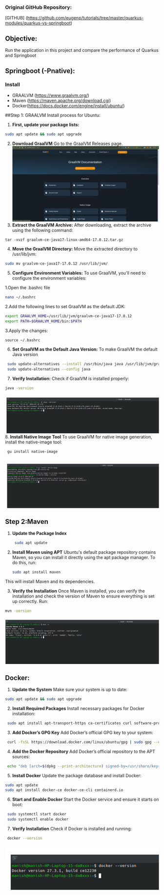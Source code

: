 ### Original GitHub Repository:
[GITHUB] (https://github.com/eugenp/tutorials/tree/master/quarkus-modules/quarkus-vs-springboot)
## Objective:
Run the application in this project and compare the performance of Quarkus and Springboot
## Springboot (-Pnative):
 ### Install 
- GRAALVM (https://www.graalvm.org/)
- Maven (https://maven.apache.org/download.cgi)
- Docker(https://docs.docker.com/engine/install/ubuntu/)

##Step 1: GRAALVM Install process for Ubuntu:

 1. **First, update your package lists:**
 
   ```bash
   sudo apt update && sudo apt upgrade
   ```
 2. **Download GraalVM**
 Go to the GraalVM Releases page.
 ![Output](graalvm.png)
 3. **Extract the GraalVM Archive:**
  After downloading, extract the archive using the following command:
   ```
   tar -xvzf graalvm-ce-java17-linux-amd64-17.0.12.tar.gz
   ```
 4. **Move the GraalVM Directory:**
  Move the extracted directory to /usr/lib/jvm:
   ```bash
   sudo mv graalvm-ce-java17-17.0.12 /usr/lib/jvm/
   ```
 5. **Configure Environment Variables:**
 To use GraalVM, you'll need to configure the environment variables:

  1.Open the .bashrc file
   ```bash
   nano ~/.bashrc
   ```
  2.Add the following lines to set GraalVM as the default JDK:
   ```bash
   export GRAALVM_HOME=/usr/lib/jvm/graalvm-ce-java17-17.0.12
   export PATH=$GRAALVM_HOME/bin:$PATH
   ```
  3.Apply the changes:
   ```
   source ~/.bashrc
   ```

6. **Set GraalVM as the Default Java Version:**
To make GraalVM the default Java version
 ```bash
  sudo update-alternatives --install /usr/bin/java java /usr/lib/jvm/graalvm-ce-java17-17.0.12/bin/java 1
  sudo update-alternatives --config java
 ```
7. **Verify Installation:**
Check if GraalVM is installed properly:
 ```bash
 java -version
 ```
 ![Output](java-v.png)
8. **Install Native Image Tool**
To use GraalVM for native image generation, install the native-image tool:
 ```bash
  gu install native-image
 ```
 ![Output](native-images.png)



## Step 2:Maven

1. **Update the Package Index**
    ```bash
     sudo apt update
    ```
2. **Install Maven using APT**
   Ubuntu's default package repository contains Maven, so you can install it directly using the apt package 
   manager. To do this, run:

    ```bash
    sudo apt install maven
    ```
This will install Maven and its dependencies.

3. **Verify the Installation**
   Once Maven is installed, you can verify the installation and check the version of Maven to ensure everything 
   is set up correctly. Run:

  ```bash
  mvn -version
  ```
![Output](mvn.png)


## Docker:
1. **Update the System**
Make sure your system is up to date:
 ```bash
 sudo apt update && sudo apt upgrade
 ```
2. **Install Required Packages**
Install necessary packages for Docker installation:
 ```bash
  sudo apt install apt-transport-https ca-certificates curl software-properties-common
 ```
3. **Add Docker’s GPG Key**
Add Docker’s official GPG key to your system:
 ```bash
  curl -fsSL https://download.docker.com/linux/ubuntu/gpg | sudo gpg --dearmor -o /usr/share/keyrings/docker-archive-keyring.gpg
 ```
4. **Add the Docker Repository**
Add Docker’s official repository to the APT sources:
 ```bash
  echo "deb [arch=$(dpkg --print-architecture) signed-by=/usr/share/keyrings/docker-archive-keyring.gpg] https://download.docker.com/linux/ubuntu $(lsb_release -cs) stable" | sudo tee /etc/apt/sources.list.d/docker.list > /dev/null
 ```
5. **Install Docker**
Update the package database and install Docker:
 ```bash
 sudo apt update
 sudo apt install docker-ce docker-ce-cli containerd.io
 ```
6. **Start and Enable Docker**
Start the Docker service and ensure it starts on boot:
  ```bash
   sudo systemctl start docker
   sudo systemctl enable docker
  ```
7. **Verify Installation**
Check if Docker is installed and running:
 ```bash
  docker --version
 ```
![Output](docker.png)

